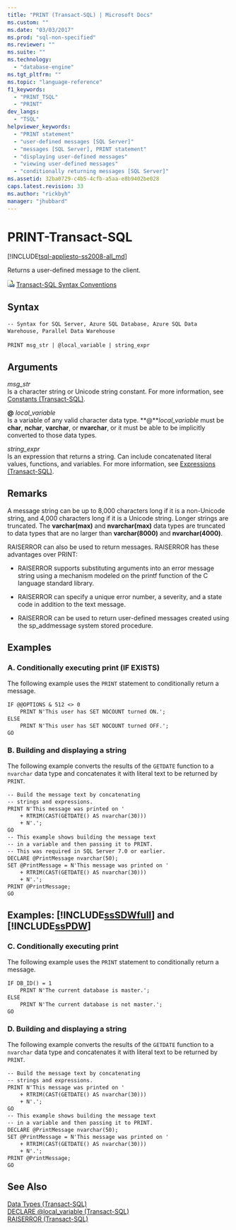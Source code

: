 ```yaml
---
title: "PRINT (Transact-SQL) | Microsoft Docs"
ms.custom: ""
ms.date: "03/03/2017"
ms.prod: "sql-non-specified"
ms.reviewer: ""
ms.suite: ""
ms.technology: 
  - "database-engine"
ms.tgt_pltfrm: ""
ms.topic: "language-reference"
f1_keywords: 
  - "PRINT_TSQL"
  - "PRINT"
dev_langs: 
  - "TSQL"
helpviewer_keywords: 
  - "PRINT statement"
  - "user-defined messages [SQL Server]"
  - "messages [SQL Server], PRINT statement"
  - "displaying user-defined messages"
  - "viewing user-defined messages"
  - "conditionally returning messages [SQL Server]"
ms.assetid: 32ba0729-c4b5-4cfb-a5aa-e8b9402be028
caps.latest.revision: 33
ms.author: "rickbyh"
manager: "jhubbard"
---
```

# PRINT-Transact-SQL
[!INCLUDE[tsql-appliesto-ss2008-all_md](../../database-engine/configure/windows/includes/tsql-appliesto-ss2008-all-md.md)]

  Returns a user-defined message to the client.  
  
 ![Topic link icon](../../database-engine/configure/windows/media/topic-link.gif "Topic link icon") [Transact-SQL Syntax Conventions](../../t-sql/language-elements/transact-sql-syntax-conventions-transact-sql.md)  
  
## Syntax  
  
```  
-- Syntax for SQL Server, Azure SQL Database, Azure SQL Data Warehouse, Parallel Data Warehouse  

PRINT msg_str | @local_variable | string_expr  
```  
  
## Arguments  
 *msg_str*  
 Is a character string or Unicode string constant. For more information, see [Constants &#40;Transact-SQL&#41;](../../t-sql/data-types/constants-transact-sql.md).  
  
 **@** *local_variable*  
 Is a variable of any valid character data type. **@***local_variable* must be **char**, **nchar**, **varchar**, or **nvarchar**, or it must be able to be implicitly converted to those data types.  
  
 *string_expr*  
 Is an expression that returns a string. Can include concatenated literal values, functions, and variables. For more information, see [Expressions &#40;Transact-SQL&#41;](../../t-sql/language-elements/expressions-transact-sql.md).  
  
## Remarks  
 A message string can be up to 8,000 characters long if it is a non-Unicode string, and 4,000 characters long if it is a Unicode string. Longer strings are truncated. The **varchar(max)** and **nvarchar(max)** data types are truncated to data types that are no larger than **varchar(8000)** and **nvarchar(4000)**.  
  
 RAISERROR can also be used to return messages. RAISERROR has these advantages over PRINT:  
  
-   RAISERROR supports substituting arguments into an error message string using a mechanism modeled on the printf function of the C language standard library.  
  
-   RAISERROR can specify a unique error number, a severity, and a state code in addition to the text message.  
  
-   RAISERROR can be used to return user-defined messages created using the sp_addmessage system stored procedure.  
  
## Examples  
  
### A. Conditionally executing print (IF EXISTS)  
 The following example uses the `PRINT` statement to conditionally return a message.  
  
```  
IF @@OPTIONS & 512 <> 0  
    PRINT N'This user has SET NOCOUNT turned ON.';  
ELSE  
    PRINT N'This user has SET NOCOUNT turned OFF.';  
GO  
```  
  
### B. Building and displaying a string  
 The following example converts the results of the `GETDATE` function to a `nvarchar` data type and concatenates it with literal text to be returned by `PRINT`.  
  
```  
-- Build the message text by concatenating  
-- strings and expressions.  
PRINT N'This message was printed on '  
    + RTRIM(CAST(GETDATE() AS nvarchar(30)))  
    + N'.';  
GO  
-- This example shows building the message text  
-- in a variable and then passing it to PRINT.  
-- This was required in SQL Server 7.0 or earlier.  
DECLARE @PrintMessage nvarchar(50);  
SET @PrintMessage = N'This message was printed on '  
    + RTRIM(CAST(GETDATE() AS nvarchar(30)))  
    + N'.';  
PRINT @PrintMessage;  
GO  
```  
  
## Examples: [!INCLUDE[ssSDWfull](../../relational-databases/reference/system-catalog-views/includes/sssdwfull-md.md)] and [!INCLUDE[ssPDW](../../database-engine/configure/windows/includes/sspdw-md.md)]  
  
### C. Conditionally executing print  
 The following example uses the `PRINT` statement to conditionally return a message.  
  
```  
IF DB_ID() = 1  
    PRINT N'The current database is master.';  
ELSE  
    PRINT N'The current database is not master.';  
GO  
```  
  
### D. Building and displaying a string  
 The following example converts the results of the `GETDATE` function to a `nvarchar` data type and concatenates it with literal text to be returned by `PRINT`.  
  
```  
-- Build the message text by concatenating  
-- strings and expressions.  
PRINT N'This message was printed on '  
    + RTRIM(CAST(GETDATE() AS nvarchar(30)))  
    + N'.';  
GO  
-- This example shows building the message text  
-- in a variable and then passing it to PRINT.  
DECLARE @PrintMessage nvarchar(50);  
SET @PrintMessage = N'This message was printed on '  
    + RTRIM(CAST(GETDATE() AS nvarchar(30)))  
    + N'.';  
PRINT @PrintMessage;  
GO  
```  
  
## See Also  
 [Data Types &#40;Transact-SQL&#41;](../../t-sql/data-types/data-types-transact-sql.md)   
 [DECLARE @local_variable &#40;Transact-SQL&#41;](../Topic/DECLARE%20@local_variable%20\(Transact-SQL\).md)   
 [RAISERROR &#40;Transact-SQL&#41;](../../t-sql/language-elements/raiserror-transact-sql.md)  
  
  

